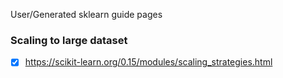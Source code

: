 User/Generated sklearn guide pages

### Scaling to large dataset
- [x] https://scikit-learn.org/0.15/modules/scaling_strategies.html